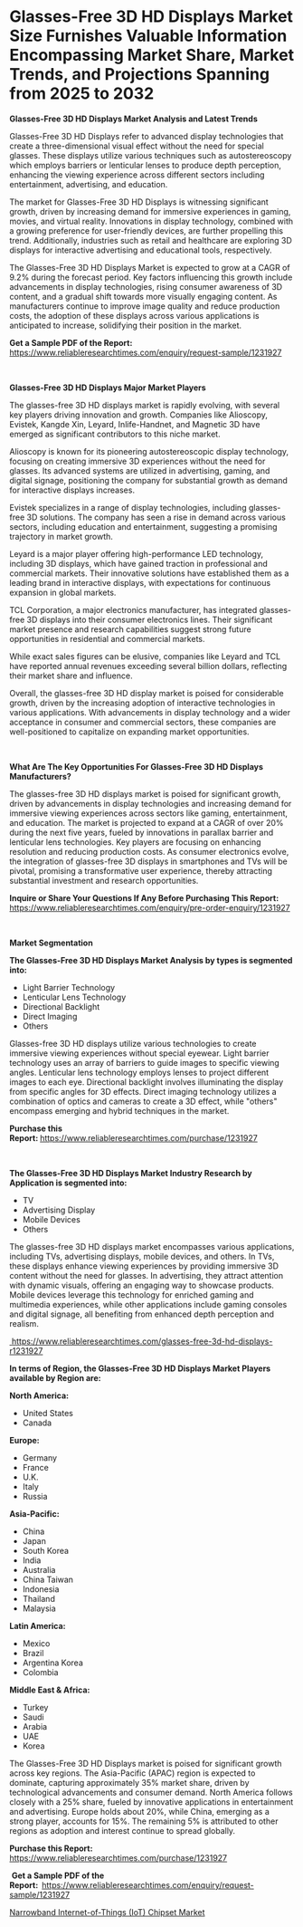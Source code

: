 <p><h1>Glasses-Free 3D HD Displays Market Size Furnishes Valuable Information Encompassing Market Share, Market Trends, and Projections Spanning from 2025 to 2032</h1></p><p><strong>Glasses-Free 3D HD Displays Market Analysis and Latest Trends</strong></p>
<p><p>Glasses-Free 3D HD Displays refer to advanced display technologies that create a three-dimensional visual effect without the need for special glasses. These displays utilize various techniques such as autostereoscopy which employs barriers or lenticular lenses to produce depth perception, enhancing the viewing experience across different sectors including entertainment, advertising, and education.</p><p>The market for Glasses-Free 3D HD Displays is witnessing significant growth, driven by increasing demand for immersive experiences in gaming, movies, and virtual reality. Innovations in display technology, combined with a growing preference for user-friendly devices, are further propelling this trend. Additionally, industries such as retail and healthcare are exploring 3D displays for interactive advertising and educational tools, respectively.</p><p>The Glasses-Free 3D HD Displays Market is expected to grow at a CAGR of 9.2% during the forecast period. Key factors influencing this growth include advancements in display technologies, rising consumer awareness of 3D content, and a gradual shift towards more visually engaging content. As manufacturers continue to improve image quality and reduce production costs, the adoption of these displays across various applications is anticipated to increase, solidifying their position in the market.</p></p>
<p><strong>Get a Sample PDF of the Report:&nbsp;</strong> <a href="https://www.reliableresearchtimes.com/enquiry/request-sample/1231927?utm_campaign=2345&utm_medium=2&utm_source=Github&utm_content=ia&utm_term=13022025&utm_id=glasses-free-3d-hd-displays">https://www.reliableresearchtimes.com/enquiry/request-sample/1231927</a></p>
<p>&nbsp;</p>
<p><strong>Glasses-Free 3D HD Displays Major Market Players</strong></p>
<p><p>The glasses-free 3D HD displays market is rapidly evolving, with several key players driving innovation and growth. Companies like Alioscopy, Evistek, Kangde Xin, Leyard, Inlife-Handnet, and Magnetic 3D have emerged as significant contributors to this niche market. </p><p>Alioscopy is known for its pioneering autostereoscopic display technology, focusing on creating immersive 3D experiences without the need for glasses. Its advanced systems are utilized in advertising, gaming, and digital signage, positioning the company for substantial growth as demand for interactive displays increases.</p><p>Evistek specializes in a range of display technologies, including glasses-free 3D solutions. The company has seen a rise in demand across various sectors, including education and entertainment, suggesting a promising trajectory in market growth. </p><p>Leyard is a major player offering high-performance LED technology, including 3D displays, which have gained traction in professional and commercial markets. Their innovative solutions have established them as a leading brand in interactive displays, with expectations for continuous expansion in global markets.</p><p>TCL Corporation, a major electronics manufacturer, has integrated glasses-free 3D displays into their consumer electronics lines. Their significant market presence and research capabilities suggest strong future opportunities in residential and commercial markets.</p><p>While exact sales figures can be elusive, companies like Leyard and TCL have reported annual revenues exceeding several billion dollars, reflecting their market share and influence.</p><p>Overall, the glasses-free 3D HD display market is poised for considerable growth, driven by the increasing adoption of interactive technologies in various applications. With advancements in display technology and a wider acceptance in consumer and commercial sectors, these companies are well-positioned to capitalize on expanding market opportunities.</p></p>
<p>&nbsp;</p>
<p><strong>What Are The Key Opportunities For Glasses-Free 3D HD Displays Manufacturers?</strong></p>
<p><p>The glasses-free 3D HD displays market is poised for significant growth, driven by advancements in display technologies and increasing demand for immersive viewing experiences across sectors like gaming, entertainment, and education. The market is projected to expand at a CAGR of over 20% during the next five years, fueled by innovations in parallax barrier and lenticular lens technologies. Key players are focusing on enhancing resolution and reducing production costs. As consumer electronics evolve, the integration of glasses-free 3D displays in smartphones and TVs will be pivotal, promising a transformative user experience, thereby attracting substantial investment and research opportunities.</p></p>
<p><strong>Inquire or Share Your Questions If Any Before Purchasing This Report:</strong> <a href="https://www.reliableresearchtimes.com/enquiry/pre-order-enquiry/1231927?utm_campaign=2345&utm_medium=2&utm_source=Github&utm_content=ia&utm_term=13022025&utm_id=glasses-free-3d-hd-displays">https://www.reliableresearchtimes.com/enquiry/pre-order-enquiry/1231927</a></p>
<p>&nbsp;</p>
<p><strong>Market Segmentation</strong></p>
<p><strong>The Glasses-Free 3D HD Displays Market Analysis by types is segmented into:</strong></p>
<p><ul><li>Light Barrier Technology</li><li>Lenticular Lens Technology</li><li>Directional Backlight</li><li>Direct Imaging</li><li>Others</li></ul></p>
<p><p>Glasses-free 3D HD displays utilize various technologies to create immersive viewing experiences without special eyewear. Light barrier technology uses an array of barriers to guide images to specific viewing angles. Lenticular lens technology employs lenses to project different images to each eye. Directional backlight involves illuminating the display from specific angles for 3D effects. Direct imaging technology utilizes a combination of optics and cameras to create a 3D effect, while "others" encompass emerging and hybrid techniques in the market.</p></p>
<p><strong>Purchase this Report:&nbsp;</strong><a href="https://www.reliableresearchtimes.com/purchase/1231927?utm_campaign=2345&utm_medium=2&utm_source=Github&utm_content=ia&utm_term=13022025&utm_id=glasses-free-3d-hd-displays">https://www.reliableresearchtimes.com/purchase/1231927</a></p>
<p>&nbsp;</p>
<p><strong>The Glasses-Free 3D HD Displays Market Industry Research by Application is segmented into:</strong></p>
<p><ul><li>TV</li><li>Advertising Display</li><li>Mobile Devices</li><li>Others</li></ul></p>
<p><p>The glasses-free 3D HD displays market encompasses various applications, including TVs, advertising displays, mobile devices, and others. In TVs, these displays enhance viewing experiences by providing immersive 3D content without the need for glasses. In advertising, they attract attention with dynamic visuals, offering an engaging way to showcase products. Mobile devices leverage this technology for enriched gaming and multimedia experiences, while other applications include gaming consoles and digital signage, all benefiting from enhanced depth perception and realism.</p></p>
<p><a href="https://www.reliableresearchtimes.com/glasses-free-3d-hd-displays-r1231927?utm_campaign=2345&utm_medium=2&utm_source=Github&utm_content=ia&utm_term=13022025&utm_id=glasses-free-3d-hd-displays">&nbsp;https://www.reliableresearchtimes.com/glasses-free-3d-hd-displays-r1231927</a></p>
<p><strong>In terms of Region, the Glasses-Free 3D HD Displays Market Players available by Region are:</strong></p>
<p>
    <p> <strong> North America: </strong>
        <ul>
            <li>United States</li>
            <li>Canada</li>
        </ul>
        </p> 
    <p> <strong> Europe: </strong>
        <ul>
            <li>Germany</li>
            <li>France</li>
            <li>U.K.</li>
            <li>Italy</li>
            <li>Russia</li>
        </ul>
        </p> 
    <p> <strong> Asia-Pacific: </strong>
        <ul>
            <li>China</li>
            <li>Japan</li>
            <li>South Korea</li>
            <li>India</li>
            <li>Australia</li>
            <li>China Taiwan</li>
            <li>Indonesia</li>
            <li>Thailand</li>
            <li>Malaysia</li>
        </ul>
        </p> 
    <p> <strong> Latin America: </strong>
        <ul>
            <li>Mexico</li>
            <li>Brazil</li>
            <li>Argentina Korea</li>
            <li>Colombia</li>
        </ul>
        </p> 
    <p> <strong> Middle East & Africa: </strong>
        <ul>
            <li>Turkey</li>
            <li>Saudi</li>
            <li>Arabia</li>
            <li>UAE</li>
            <li>Korea</li>
        </ul>
    </p>
    </p>
<p><p>The Glasses-Free 3D HD Displays market is poised for significant growth across key regions. The Asia-Pacific (APAC) region is expected to dominate, capturing approximately 35% market share, driven by technological advancements and consumer demand. North America follows closely with a 25% share, fueled by innovative applications in entertainment and advertising. Europe holds about 20%, while China, emerging as a strong player, accounts for 15%. The remaining 5% is attributed to other regions as adoption and interest continue to spread globally.</p></p>
<p><strong>Purchase this Report: </strong><a href="https://www.reliableresearchtimes.com/purchase/1231927?utm_campaign=2345&utm_medium=2&utm_source=Github&utm_content=ia&utm_term=13022025&utm_id=glasses-free-3d-hd-displays">https://www.reliableresearchtimes.com/purchase/1231927</a></p>
<p>&nbsp;<strong>Get a Sample PDF of the Report:&nbsp;&nbsp;</strong><a href="https://www.reliableresearchtimes.com/enquiry/request-sample/1231927?utm_campaign=2345&utm_medium=2&utm_source=Github&utm_content=ia&utm_term=13022025&utm_id=glasses-free-3d-hd-displays">https://www.reliableresearchtimes.com/enquiry/request-sample/1231927</a></p>
<p><strong></strong></p>
<p><p><a href="https://github.com/risingtrista99259/Market-Research-Report-List-1/blob/main/narrowband-internet-of-things-iot-chipset-market.md?utm_campaign=2345&utm_medium=2&utm_source=Github&utm_content=ia&utm_term=13022025&utm_id=glasses-free-3d-hd-displays">Narrowband Internet-of-Things (IoT) Chipset Market</a></p></p>